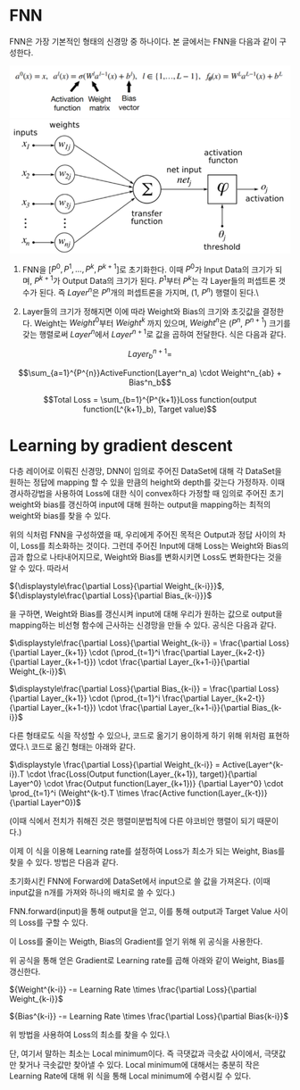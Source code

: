 # FNN

FNN은 가장 기본적인 형태의 신경망 중 하나이다. 본 글에서는 FNN을 다음과 같이 구성한다.

![Alt text](image1.png)
![Alt text](image2.png)


1. FNN을 [$P^0, P^1, \ldots, P^k, P^{k+1}$]로 초기화한다. 이때 $P^0$가 Input Data의 크기가 되며, $P^{k+1}$가 Output Data의 크기가 된다. $P^1$부터 $P^k$는 각 Layer들의 퍼셉트론 갯수가 된다. 즉 $Layer^n$은 $P^n$개의 퍼셉트론을 가지며, (1, $P^n$) 행렬이 된다.\\

2. Layer들의 크기가 정해지면 이에 따라 Weight와 Bias의 크기와 초깃값을 결정한다. Weight는 $Weight^0$부터 $Weight^k$ 까지 있으며, $Weight^n$은 ($P^n$, $P^{n+1}$) 크기를 갖는 행렬로써 $Layer^n$에서 $Layer^{n+1}$로 값을 곱하여 전달한다. 식은 다음과 같다.


$$Layer^{n+1}_b=$$

$$\sum_{a=1}^{P^{n}}ActiveFunction(Layer^n_a) \cdot Weight^n_{ab} + Bias^n_b$$


$$Total Loss = \sum_{b=1}^{P^{k+1}}Loss function(output function(L^{k+1}_b), Target value)$$




# Learning by gradient descent
다층 레이어로 이뤄진 신경망, DNN이 임의로 주어진 DataSet에 대해 각 DataSet을 원하는 정답에 mapping 할 수 있을 만큼의 height와 depth를 갖는다 가정하자. 이때 경사하강법을 사용하여 Loss에 대한 식이 convex하다 가정할 때 임의로 주어진 초기 weight와 bias를 갱신하여 input에 대해 원하는 output을 mapping하는 최적의 weight와 bias를 찾을 수 있다.

위의 식처럼 FNN을 구성하였을 때, 우리에게 주어진 목적은 Output과 정답 사이의 차이, Loss를 최소화하는 것이다. 그런데 주어진 Input에 대해 Loss는 Weight와 Bias의 곱과 합으로 나타내어지므로, Weight와 Bias를 변화시키면 Loss도 변화한다는 것을 알 수 있다. 따라서

${\displaystyle\frac{\partial Loss}{\partial Weight_{k-i}}}$,  
${\displaystyle\frac{\partial Loss}{\partial Bias_{k-i}}}$

을 구하면, Weight와 Bias를 갱신시켜 input에 대해 우리가 원하는 값으로 output을 mapping하는 비선형 함수에 근사하는 신경망을 만들 수 있다. 공식은 다음과 같다.

$\displaystyle\frac{\partial Loss}{\partial Weight_{k-i}} =
\frac{\partial Loss}{\partial Layer_{k+1}} \cdot (\prod_{t=1}^i \frac{\partial Layer_{k+2-t}}{\partial Layer_{k+1-t}}) \cdot \frac{\partial Layer_{k+1-i}}{\partial Weight_{k-i}}$\\

$\displaystyle\frac{\partial Loss}{\partial Bias_{k-i}} =
\frac{\partial Loss}{\partial Layer_{k+1}} \cdot (\prod_{t=1}^i \frac{\partial Layer_{k+2-t}}{\partial Layer_{k+1-t}}) \cdot \frac{\partial Layer_{k+1-i}}{\partial Bias_{k-i}}$


다른 형태로도 식을 작성할 수 있으나, 코드로 옮기기 용이하게 하기 위해 위처럼 표현하였다.\\
코드로 옮긴 형태는 아래와 같다.

$\displaystyle \frac{\partial Loss}{\partial Weight_{k-i}} = Active(Layer^{k-i}).T \cdot \frac{Loss(Output function(Layer_{k+1}), target)}{\partial Layer^0} \cdot \frac{Output function(Layer_{k+1})} {\partial Layer^0} \cdot \prod_{t=1}^i (Weight^{k-t}.T \times \frac{Active function(Layer_{k-t})} {\partial Layer^0})$

(이때 식에서 전치가 취해진 것은 행렬미분법칙에 다른 야코비안 행렬이 되기 때문이다.)

이제 이 식을 이용해 Learning rate를 설정하여 Loss가 최소가 되는 Weight, Bias를 찾을 수 있다. 방법은 다음과 같다.

초기화시킨 FNN에 Forward에 DataSet에서 input으로 쓸 값을 가져온다. (이때 input값을 n개를 가져와 하나의 배치로 쓸 수 있다.)

FNN.forward(input)을 통해 output을 얻고, 이를 통해 output과 Target Value 사이의 Loss를 구할 수 있다.

이 Loss를 줄이는 Weigth, Bias의 Gradient를 얻기 위해 위 공식을 사용한다.

위 공식을 통해 얻은 Gradient로 Learning rate를 곱해 아래와 같이 Weight, Bias를 갱신한다.

${Weight^{k-i}} -= Learning Rate \times \frac{\partial Loss}{\partial Weight_{k-i}}$

${Bias^{k-i}} -= Learning Rate \times \frac{\partial Loss}{\partial Bias{k-i}}$

위 방법을 사용하여 Loss의 최소를 찾을 수 있다.\\

단, 여기서 말하는 최소는 Local minimum이다. 즉 극댓값과 극솟값 사이에서, 극댓값만 찾거나 극솟값만 찾아낼 수 있다. Local minimum에 대해서는 충분히 작은 Learning Rate에 대해 위 식을 통해 Local minimum에 수렴시킬 수 있다.
